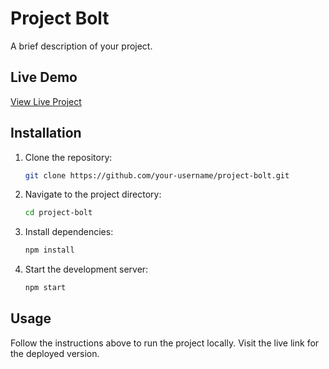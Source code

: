 # Project Bolt

A brief description of your project.

## Live Demo

[View Live Project](https://your-live-link-here.com)

## Installation

1. Clone the repository:
   ```bash
   git clone https://github.com/your-username/project-bolt.git
   ```
2. Navigate to the project directory:
   ```bash
   cd project-bolt
   ```
3. Install dependencies:
   ```bash
   npm install
   ```
4. Start the development server:
   ```bash
   npm start
   ```

## Usage

Follow the instructions above to run the project locally. Visit the live link for the deployed version.
